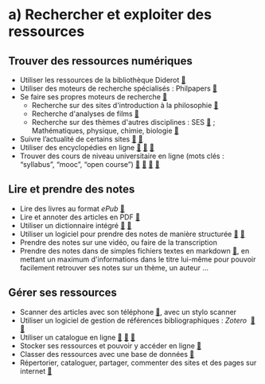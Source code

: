 # a) Rechercher et exploiter des ressources

## Trouver des ressources numériques
* Utiliser les ressources de la bibliothèque Diderot [🔗](http://www.bibliotheque-diderot.fr/discipline-260583.kjsp?DOMAINE=000000229&DISCI=000000173&CATEG_GENE=000000169)
* Utiliser des moteurs de recherche spécialisés : Philpapers [🔗](http://philpapers.org/)
* Se faire ses propres moteurs de recherche [🔗](https://cse.google.com/)
	* Recherche sur des sites d'introduction à la philosophie [🔗](https://cse.google.com/cse?cx=005941353090358050370:-rxleq99qm0)
	* Recherche d'analyses de films [🔗](https://cse.google.com/cse?cx=013022458855246154026:kvowwanvdza)
	* Recherche sur des thèmes d'autres disciplines : SES [🔗](https://cse.google.com/cse?cx=000159438708945803198:c670n89xtv8) ; Mathématiques, physique, chimie, biologie [🔗](https://cse.google.com/cse?cx=000159438708945803198:nhzecq54fyq)
* Suivre l’actualité de certains sites [🔗](https://www.commafeed.com/#/welcome) [🔗](https://raw.githubusercontent.com/eyssette/ressources-generales-enseignement-philosophie/master/feeds_opml.xml)
* Utiliser des encyclopédies en ligne [🔗](http://plato.stanford.edu) [🔗](http://www.iep.utm.edu/) [🔗](http://encyclo-philo.fr/)
* Trouver des cours de niveau universitaire en ligne (mots clés : “syllabus”, “mooc”, “open course”) [🔗](https://mediaserver.unige.ch/search/philosophie/permissions:public) [🔗](https://www.fun-mooc.fr/) [🔗](https://www.coursera.org/) [🔗](https://ocw.mit.edu/courses/find-by-topic/)


## Lire et prendre des notes
* Lire des livres au format _ePub_ [🔗](https://play.google.com/books/ebooks)
* Lire et annoter des articles en PDF [🔗](https://pdf.online/pdf-annotate)
* Utiliser un dictionnaire intégré [🔗](https://chrome.google.com/webstore/detail/google-dictionary-by-goog/mgijmajocgfcbeboacabfgobmjgjcoja) [🔗](https://addons.mozilla.org/en-US/firefox/addon/dictionary-anyvhere/?utm_source=addons.mozilla.org&utm_medium=referral&utm_content=search)
* Utiliser un logiciel pour prendre des notes de manière structurée [🔗](http://dynalist.io) [🔗](https://workflowy.com/)
* Prendre des notes sur une vidéo, ou faire de la transcription
* Prendre des notes dans de simples fichiers textes en markdown [🔗](https://obsidian.md/), en mettant un maximum d'informations dans le titre lui-même pour pouvoir facilement retrouver ses notes sur un thème, un auteur …


## Gérer ses ressources
* Scanner des articles avec son téléphone [🔗](https://fossbytes.com/best-android-scanner-apps/), avec un stylo scanner
* Utiliser un logiciel de gestion de références bibliographiques : _Zotero_  [🔗](https://www.zotero.org/) [🔗](https://zotero.hypotheses.org/)
* Utiliser un catalogue en ligne [🔗](https://www.worldcat.org/) [🔗](https://ccfr.bnf.fr/portailccfr/jsp/public/index.jsp) [🔗](http://www.sudoc.abes.fr/)
* Stocker ses ressources et pouvoir y accéder en ligne [🔗](https://www.dropbox.com/referrals/AADNRgRvYNK3-2FBnRd_mi-niwqSc6g-yUI?src=global9)
* Classer des ressources avec une base de données [🔗](https://airtable.com/)
* Répertorier, cataloguer, partager, commenter des sites et des pages sur internet [🔗](https://www.diigo.com/)